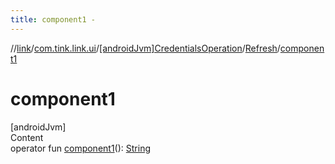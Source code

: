 ```yaml
---
title: component1 -
---
```

//[link](../../../index.md)/[com.tink.link.ui](../../index.md)/[[androidJvm]CredentialsOperation](../index.md)/[Refresh](index.md)/[component1](component1.md)



# component1  
[androidJvm]  
Content  
operator fun [component1](component1.md)(): [String](https://kotlinlang.org/api/latest/jvm/stdlib/kotlin/-string/index.html)  



